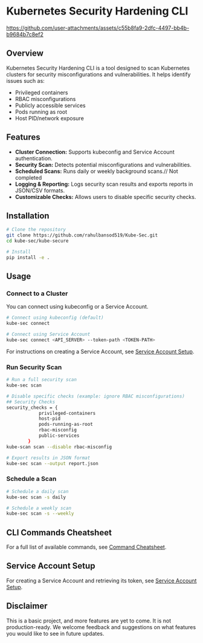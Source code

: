 # Kubernetes Security Hardening CLI


https://github.com/user-attachments/assets/c55b8fa9-2dfc-4497-bb4b-b9684b7c8ef2



## Overview
Kubernetes Security Hardening CLI is a tool designed to scan Kubernetes clusters for security misconfigurations and vulnerabilities. It helps identify issues such as:

- Privileged containers
- RBAC misconfigurations
- Publicly accessible services
- Pods running as root
- Host PID/network exposure

## Features
- **Cluster Connection:** Supports kubeconfig and Service Account authentication.
- **Security Scan:** Detects potential misconfigurations and vulnerabilities.
- **Scheduled Scans:** Runs daily or weekly background scans.// Not completed
- **Logging & Reporting:** Logs security scan results and exports reports in JSON/CSV formats.
- **Customizable Checks:** Allows users to disable specific security checks.

## Installation

```sh
# Clone the repository
git clone https://github.com/rahulbansod519/Kube-Sec.git
cd kube-sec/kube-secure

# Install 
pip install -e .
```

## Usage

### Connect to a Cluster
You can connect using kubeconfig or a Service Account.

```sh
# Connect using kubeconfig (default)
kube-sec connect

# Connect using Service Account
kube-sec connect <API_SERVER> --token-path <TOKEN-PATH>
```

For instructions on creating a Service Account, see [Service Account Setup](https://github.com/rahulbansod519/Kube-Sec/blob/main/Service%20Account%20Setup.md).

### Run Security Scan

```sh
# Run a full security scan
kube-sec scan

# Disable specific checks (example: ignore RBAC misconfigurations)
## Security Checks
security_checks = {
            privileged-containers
            host-pid
            pods-running-as-root
            rbac-misconfig
            public-services
        }
kube-scan scan --disable rbac-misconfig

# Export results in JSON format
kube-sec scan --output report.json
```

### Schedule a Scan

```sh
# Schedule a daily scan
kube-sec scan -s daily

# Schedule a weekly scan
kube-sec scan -s --weekly
```

## CLI Commands Cheatsheet
For a full list of available commands, see [Command Cheatsheet](https://github.com/rahulbansod519/Kube-Sec/blob/main/COMMANDS.md).

## Service Account Setup
For creating a Service Account and retrieving its token, see [Service Account Setup](https://github.com/rahulbansod519/Kube-Sec/blob/main/Service%20Account%20Setup.md).

## Disclaimer

This is a basic project, and more features are yet to come. It is not production-ready. We welcome feedback and suggestions on what features you would like to see in future updates.



